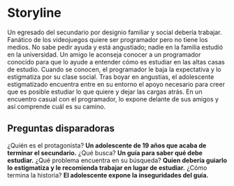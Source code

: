 # Storyline
Un egresado del secundario por designio familiar y social debería trabajar. Fanático de los videojuegos quiere ser programador pero no tiene los medios. No sabe pedir ayuda y está angustiado; nadie en la familia estudió en la universidad. Un amigo le aconseja conocer a un programador conocido para que lo ayude a entender cómo es estudiar en las altas casas de estudio. Cuando se conocen, el programador le baja la expectativa y lo estigmatiza por su clase social. Tras boyar en angustias, el adolescente estigmatizado encuentra entre en su entorno el apoyo necesario para creer que es posible estudiar lo que quiere y dejar las cargas atrás. En un encuentro casual con el programador, lo expone delante de sus amigos y así comprende cuál es su camino.

## Preguntas disparadoras
¿Quién es el protagonista? **Un adolescente de 19 años que acaba de terminar el secundario.**
¿Qué busca? **Un guía para saber qué debe estudiar.**
¿Qué problema encuentra en su búsqueda? **Quien debería guiarlo lo estigmatiza y le recomienda trabajar en lugar de estudiar.**
¿Cómo termina la historia? **El adolescente expone la inseguridades del guía.**
